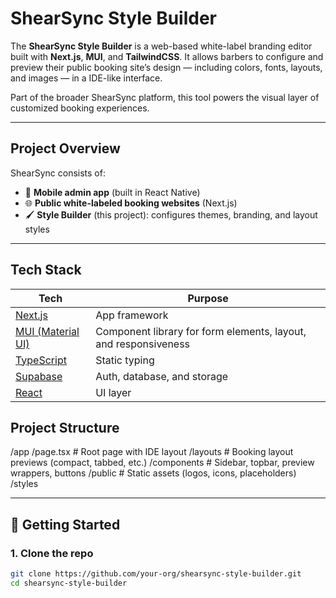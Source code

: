 # ShearSync Style Builder

The **ShearSync Style Builder** is a web-based white-label branding editor built with **Next.js**, **MUI**, and **TailwindCSS**. It allows barbers to configure and preview their public booking site’s design — including colors, fonts, layouts, and images — in a IDE-like interface.

Part of the broader ShearSync platform, this tool powers the visual layer of customized booking experiences.

---

## Project Overview

ShearSync consists of:

- 📱 **Mobile admin app** (built in React Native)
- 🌐 **Public white-labeled booking websites** (Next.js)
- 🖌️ **Style Builder** (this project): configures themes, branding, and layout styles

---

## Tech Stack

| Tech                                          | Purpose                                                         |
| --------------------------------------------- | --------------------------------------------------------------- |
| [Next.js](https://nextjs.org)                 | App framework                                                   |
| [MUI (Material UI)](https://mui.com)          | Component library for form elements, layout, and responsiveness |
| [TypeScript](https://www.typescriptlang.org/) | Static typing                                                   |
| [Supabase](https://supabase.com)              | Auth, database, and storage                                     |
| [React](https://reactjs.org)                  | UI layer                                                        |

## Project Structure

/app
/page.tsx # Root page with IDE layout
/layouts # Booking layout previews (compact, tabbed, etc.)
/components # Sidebar, topbar, preview wrappers, buttons
/public # Static assets (logos, icons, placeholders)
/styles

---

## 🚀 Getting Started

### 1. Clone the repo

```bash
git clone https://github.com/your-org/shearsync-style-builder.git
cd shearsync-style-builder

```
